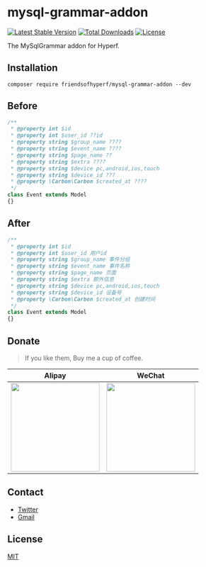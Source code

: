 # mysql-grammar-addon

[![Latest Stable Version](https://poser.pugx.org/friendsofhyperf/mysql-grammar-addon/v/stable.svg)](https://packagist.org/packages/friendsofhyperf/mysql-grammar-addon)
[![Total Downloads](https://img.shields.io/packagist/dt/friendsofhyperf/mysql-grammar-addon)](https://packagist.org/packages/friendsofhyperf/mysql-grammar-addon)
[![License](https://img.shields.io/packagist/l/friendsofhyperf/mysql-grammar-addon)](https://github.com/friendsofhyperf/mysql-grammar-addon)

The MySqlGrammar addon for Hyperf.

## Installation

```shell
composer require friendsofhyperf/mysql-grammar-addon --dev
```

## Before

```php
/**
 * @property int $id
 * @property int $user_id ??id
 * @property string $group_name ????
 * @property string $event_name ????
 * @property string $page_name ??
 * @property string $extra ????
 * @property string $device pc,android,ios,touch
 * @property string $device_id ???
 * @property \Carbon\Carbon $created_at ????
 */
class Event extends Model
{}
```

## After

```php
/**
 * @property int $id 
 * @property int $user_id 用户id
 * @property string $group_name 事件分组
 * @property string $event_name 事件名称
 * @property string $page_name 页面
 * @property string $extra 额外信息
 * @property string $device pc,android,ios,touch
 * @property string $device_id 设备号
 * @property \Carbon\Carbon $created_at 创建时间
 */
class Event extends Model
{}
```

## Donate

> If you like them, Buy me a cup of coffee.

| Alipay | WeChat |
|  ----  | ----  |
| <img src="https://hdj.me/images/alipay-min.jpg" width="200" height="200" />  | <img src="https://hdj.me/images/wechat-pay-min.jpg" width="200" height="200" /> |

## Contact

- [Twitter](https://twitter.com/huangdijia)
- [Gmail](mailto:huangdijia@gmail.com)

## License

[MIT](LICENSE)
